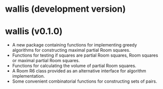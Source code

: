 # wallis (development version)

# wallis (v0.1.0)

* A new package containing functions for implementing greedy algorithms for constructing maximal partial Room squares.
* Functions for testing if squares are partial Room squares, Room squares or maximal partial Room squares.
* Functions for calculating the volume of partial Room squares.
* A Room R6 class provided as an alternative interface for algorithm implementation.
* Some convenient combinatorial functions for constructing sets of pairs.
